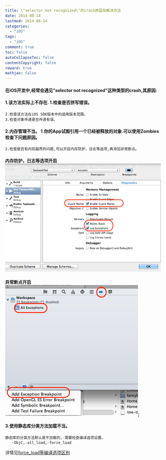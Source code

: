 ```yaml
---
title: \"selector not recognized\"的crash原因及解决办法
date: 2014-08-14
lastmod: 2014-08-14
categories:
  - "iOS"
tags:
  - "iOS"
comment: true
toc: false
autoCollapseToc: false
contentCopyright: false
reward: true
mathjax: false
---
```


#### 在iOS开发中,经常会遇见"selector not recognized"这种类型的crash,其原因:

#### 1.该方法实际上不存在.    1.检查是否拼写错误。
    2.检查该方法在iOS SDK版本中的适用版本范围。
    3.检查对象传递是否传递有误。

#### 2.内存管理不当。    1.你的App试图引用一个已经被释放的对象.可以使用Zombies检查下问题原因。
    2.检查是否有内存越界的问题,可以开启内存防护，日志等选项,再添加异常断点。
    
#### 内存防护，日志等选项开启![image](/images/post/2014-08-14-selector-not-recognized-fix/memory_option.png)

#### 异常断点开启![image](/images/post/2014-08-14-selector-not-recognized-fix/exceptions_breakpoint.png);

#### 3.使用静态库分类方法加载不当。
    静态库的分类方法默认是不加载的,-需要检查编译选项设置。
       -ObjC,-all_load,-force_load 
  
  详情见[force_load等编译选项区别](http://ksnowlv.github.io/blog/2014/08/12/xcode-zhi-forceload/)
   
 
    
